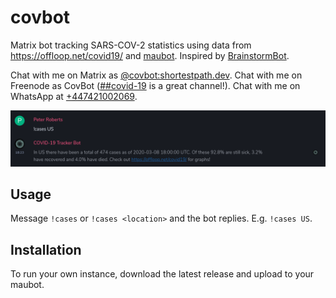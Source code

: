 # covbot

Matrix bot tracking SARS-COV-2 statistics using data from https://offloop.net/covid19/ and [maubot](https://maubot.xyz). Inspired by [BrainstormBot](https://twitter.com/BrainstormBot).

Chat with me on Matrix as [@covbot:shortestpath.dev](https://matrix.to/#/@covbot:shortestpath.dev).
Chat with me on Freenode as CovBot ([##covid-19](https://kiwiirc.com/client/irc.freenode.net/##covid-19) is a great channel!).
Chat with me on WhatsApp at [+447421002069](https://wa.me/447421002069).

![screenshot](screenshot.png "Asking @covbot:shortestpath.dev about cases in the US")

## Usage

Message `!cases` or `!cases <location>` and the bot replies. E.g. `!cases US`.

## Installation

To run your own instance, download the latest release and upload to your maubot.